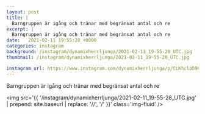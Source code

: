 ```yaml
---
layout: post
title: |
  Barngruppen är igång och tränar med begränsat antal och re
excerpt: |
  Barngruppen är igång och tränar med begränsat antal och re
date:   2021-02-11 19:55:28 +0000
categories: instagram
background: /instagram/dynamixherrljunga/2021-02-11_19-55-28_UTC.jpg
thumbnail: /instagram/dynamixherrljunga/2021-02-11_19-55-28_UTC.jpg

instagram_url: https://www.instagram.com/dynamixherrljunga/p/CLKhclbD9KH
---
```

Barngruppen är igång och tränar med begränsat antal och re



<img src='{{ '/instagram/dynamixherrljunga/2021-02-11_19-55-28_UTC.jpg' | prepend: site.baseurl | replace: '//', '/' }}' class='img-fluid' />
